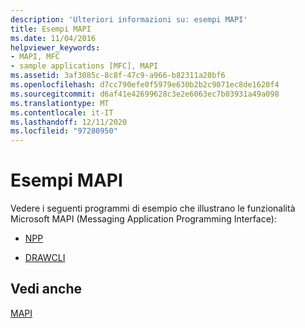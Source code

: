 ```yaml
---
description: 'Ulteriori informazioni su: esempi MAPI'
title: Esempi MAPI
ms.date: 11/04/2016
helpviewer_keywords:
- MAPI, MFC
- sample applications [MFC], MAPI
ms.assetid: 3af3085c-8c8f-47c9-a966-b82311a20bf6
ms.openlocfilehash: d7cc790efe0f5979e630b2b2c9071ec8de1620f4
ms.sourcegitcommit: d6af41e42699628c3e2e6063ec7b03931a49a098
ms.translationtype: MT
ms.contentlocale: it-IT
ms.lasthandoff: 12/11/2020
ms.locfileid: "97280950"
---
```

# <a name="mapi-samples"></a>Esempi MAPI

Vedere i seguenti programmi di esempio che illustrano le funzionalità Microsoft MAPI (Messaging Application Programming Interface):

- [NPP](../overview/visual-cpp-samples.md)

- [DRAWCLI](../overview/visual-cpp-samples.md)

## <a name="see-also"></a>Vedi anche

[MAPI](mapi.md)
